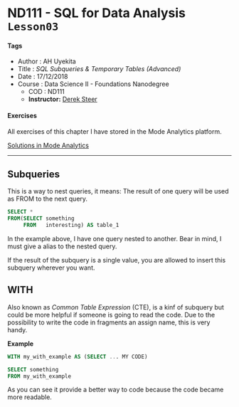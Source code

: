 # ND111 - SQL for Data Analysis `Lesson03`

#### Tags
* Author : AH Uyekita
* Title  : _SQL Subqueries & Temporary Tables (Advanced)_
* Date   : 17/12/2018
* Course : Data Science II - Foundations Nanodegree
    * COD    : ND111
    * **Instructor:** [Derek Steer][derek]

[derek]: https://modeanalytics.com

#### Exercises

All exercises of this chapter I have stored in the Mode Analytics platform.

[Solutions in Mode Analytics][sol_ma]

[sol_ma]: https://modeanalytics.com/ah_uyekita/reports/c44f93e9f2d4

********************************************************************************

## Subqueries

This is a way to nest queries, it means: The result of one query will be used as FROM to the next query.

```sql
SELECT *
FROM(SELECT something
     FROM   interesting) AS table_1
```
In the example above, I have one query nested to another. Bear in mind, I must give a alias to the nested query.

If the result of the subquery is a single value, you are allowed to insert this subquery wherever you want.

## WITH

Also known as _Common Table Expression_ (CTE), is a kinf of subquery but could be more helpful if someone is going to read the code. Due to the possibility to write the code in fragments an assign name, this is very handy.

**Example**
```sql
WITH my_with_example AS (SELECT ... MY CODE)

SELECT something
FROM my_with_example
```
As you can see it provide a better way to code because the code became more readable.
